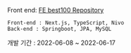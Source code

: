 Front end: [FE best100 Repository](https://github.com/choieunii/best100-frontend)

```
Front-end : Next.js, TypeScript, Nivo   
Back-end : Springboot, JPA, MySQL
```

개발 기간 : 2022-06-08 ~ 2022-06-17
